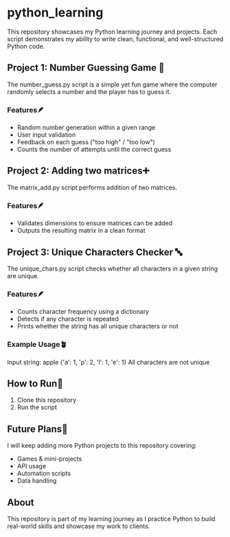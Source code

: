 # python_learning

This repository showcases my Python learning journey and projects. Each script demonstrates my ability to write clean, functional, and well-structured Python code.

## Project 1: Number Guessing Game 🎲

  The number_guess.py script is a simple yet fun game where the computer randomly selects a number and the player has to guess it.

### Features🪶

  * Random number generation within a given range
  * User input validation
  * Feedback on each guess ("too high" / "too low")
  * Counts the number of attempts until the correct guess

## Project 2: Adding two matrices➕

  The matrix_add.py script performs addition of two matrices.

### Features🪶

  * Validates dimensions to ensure matrices can be added
  * Outputs the resulting matrix in a clean format

## Project 3: Unique Characters Checker 🔤

  The unique_chars.py script checks whether all characters in a given string are unique.

### Features🪶

  * Counts character frequency using a dictionary
  * Detects if any character is repeated
  * Prints whether the string has all unique characters or  not

### Example Usage🪴

  Input string: apple
  {'a': 1, 'p': 2, 'l': 1, 'e': 1}
  All characters are not unique


## How to Run🚀

  1. Clone this repository
  2. Run the script

## Future Plans🔮

  I will keep adding more Python projects to this repository covering:

  * Games & mini-projects
  * API usage
  * Automation scripts
  * Data handling

## About

  This repository is part of my learning journey as I practice Python to build real-world skills and showcase my work to clients.